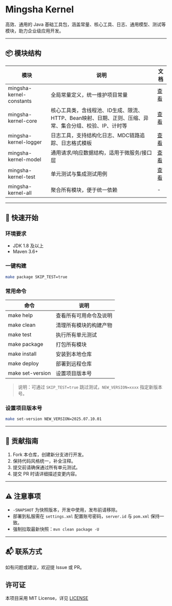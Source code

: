 # Mingsha Kernel

高效、通用的 Java 基础工具包，涵盖常量、核心工具、日志、通用模型、测试等模块，助力企业级应用开发。

---

## 📦 模块结构

| 模块 | 说明 | 文档 |
|------|------|------|
| mingsha-kernel-constants | 全局常量定义，统一维护项目常量 | [查看](./mingsha-kernel-constants/README.md) |
| mingsha-kernel-core      | 核心工具类，含线程池、ID生成、限流、HTTP、Bean映射、日期、正则、压缩、异常、集合分组、校验、IP、计时等 | [查看](./mingsha-kernel-core/README.md) |
| mingsha-kernel-logger    | 日志工具，支持结构化日志、MDC链路追踪、日志格式模板 | [查看](./mingsha-kernel-logger/README.md) |
| mingsha-kernel-model     | 通用请求/响应数据结构，适用于微服务/接口层 | [查看](./mingsha-kernel-model/README.md) |
| mingsha-kernel-test      | 单元测试与集成测试用例 | [查看](./mingsha-kernel-test/README.md) |
| mingsha-kernel-all       | 聚合所有模块，便于统一依赖 | - |

---

## 🚀 快速开始

### 环境要求
- JDK 1.8 及以上
- Maven 3.6+

### 一键构建
```sh
make package SKIP_TEST=true
```

### 常用命令

| 命令                | 说明                         |
|---------------------|------------------------------|
| make help           | 查看所有可用命令及说明       |
| make clean          | 清理所有模块的构建产物        |
| make test           | 执行所有单元测试              |
| make package        | 打包所有模块                  |
| make install        | 安装到本地仓库                |
| make deploy         | 部署到远程仓库                |
| make set-version    | 设置项目版本号                |

> 说明：可通过 `SKIP_TEST=true` 跳过测试，`NEW_VERSION=xxxx` 指定新版本号。

### 设置项目版本号
```sh
make set-version NEW_VERSION=2025.07.10.01
```

---

## 🤝 贡献指南

1. Fork 本仓库，创建新分支进行开发。
2. 保持代码风格统一，补全注释。
3. 提交前请确保通过所有单元测试。
4. 提交 PR 时请详细描述变更内容。

---

## ⚠️ 注意事项
- `-SNAPSHOT` 为快照版本，开发中使用，发布前请移除。
- 部署到私服需在 `settings.xml` 配置账号密码，`server.id` 与 `pom.xml` 保持一致。
- 强制拉取最新快照：`mvn clean package -U`

---

## 📬 联系方式
如有问题或建议，欢迎提 Issue 或 PR。

## 许可证
本项目采用 MIT License，详见 [LICENSE](./LICENSE)
